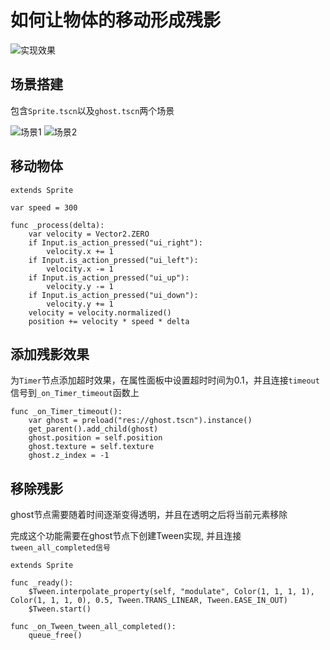 # 如何让物体的移动形成残影

<img alt="实现效果" data-id="20240608184701" src="https://cdn.ipfsscan.io/weibo/large/005ZoLfCgy1hqi50kcw6zj30ju0a8q3h.jpg" />

## 场景搭建

包含`Sprite.tscn`以及`ghost.tscn`两个场景

<img alt="场景1" data-id="20240608184717" src="https://cdn.ipfsscan.io/weibo/large/005ZoLfCgy1hqi50ubiu5j308w038aa5.jpg" />

<img alt="场景2" data-id="20240608184733" src="https://cdn.ipfsscan.io/weibo/large/005ZoLfCgy1hqi514ex7rj308y03igls.jpg" />

## 移动物体

```godot
extends Sprite

var speed = 300

func _process(delta):
    var velocity = Vector2.ZERO
    if Input.is_action_pressed("ui_right"):
        velocity.x += 1
    if Input.is_action_pressed("ui_left"):
        velocity.x -= 1
    if Input.is_action_pressed("ui_up"):
        velocity.y -= 1
    if Input.is_action_pressed("ui_down"):
        velocity.y += 1
    velocity = velocity.normalized()
    position += velocity * speed * delta
```

## 添加残影效果

为`Timer`节点添加超时效果，在属性面板中设置超时时间为0.1，并且连接`timeout`信号到`_on_Timer_timeout`函数上

```godot
func _on_Timer_timeout():
    var ghost = preload("res://ghost.tscn").instance()
    get_parent().add_child(ghost)
    ghost.position = self.position
    ghost.texture = self.texture
    ghost.z_index = -1
```

## 移除残影

ghost节点需要随着时间逐渐变得透明，并且在透明之后将当前元素移除

完成这个功能需要在ghost节点下创建Tween实现, 并且连接`tween_all_completed信号`

```godot
extends Sprite

func _ready():
    $Tween.interpolate_property(self, "modulate", Color(1, 1, 1, 1), Color(1, 1, 1, 0), 0.5, Tween.TRANS_LINEAR, Tween.EASE_IN_OUT)
    $Tween.start()

func _on_Tween_tween_all_completed():
    queue_free()
```